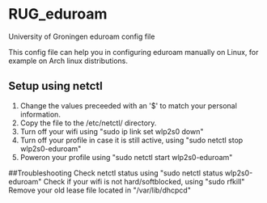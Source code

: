 # RUG_eduroam
University of Groningen eduroam config file

This config file can help you in configuring eduroam manually on Linux, for example on Arch linux distributions. 

## Setup using netctl

1. Change the values preceeded with an '$' to match your personal information.
2. Copy the file to the /etc/netctl/ directory.
3. Turn off your wifi using "sudo ip link set wlp2s0 down"
4. Turn off your profile in case it is still active, using "sudo netctl stop wlp2s0-eduroam"
5. Poweron your profile using "sudo netctl start wlp2s0-eduroam"

##Troubleshooting
Check netctl status using "sudo netctl status wlp2s0-eduroam"
Check if your wifi is not hard/softblocked, using "sudo rfkill"
Remove your old lease file located in "/var/lib/dhcpcd"
